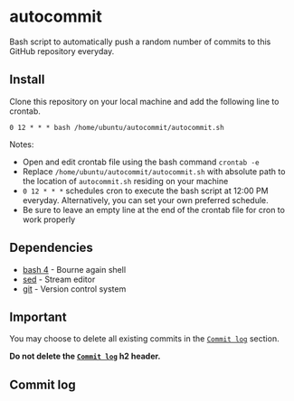 # autocommit

Bash script to automatically push a random number of commits to this GitHub repository everyday.

## Install

Clone this repository on your local machine and add the following line to crontab.
```
0 12 * * * bash /home/ubuntu/autocommit/autocommit.sh
```

Notes:
- Open and edit crontab file using the bash command `crontab -e`
- Replace `/home/ubuntu/autocommit/autocommit.sh` with absolute path to the location of `autocommit.sh` residing on your machine
- `0 12 * * *` schedules cron to execute the bash script at 12:00 PM everyday. Alternatively, you can set your own preferred schedule.
- Be sure to leave an empty line at the end of the crontab file for cron to work properly

## Dependencies

- [bash 4](https://www.gnu.org/software/bash/) - Bourne again shell
- [sed](https://www.gnu.org/software/sed/manual/sed.html) - Stream editor
- [git](https://www.git-scm.com) - Version control system

## Important

You may choose to delete all existing commits in the [`Commit log`](#commit-log) section.

__Do not delete the [`Commit log`](#commit-log) h2 header.__

## Commit log
